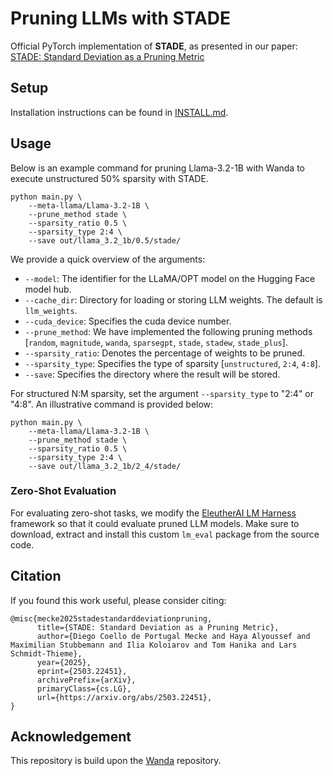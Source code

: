 # Pruning LLMs with STADE
Official PyTorch implementation of **STADE**, as presented in our paper:
[STADE: Standard Deviation as a Pruning Metric](https://arxiv.org/abs/2503.22451)

## Setup
Installation instructions can be found in [INSTALL.md](INSTALL.md).

## Usage
Below is an example command for pruning Llama-3.2-1B with Wanda to execute unstructured 50% sparsity with STADE.
```
python main.py \
    --meta-llama/Llama-3.2-1B \
    --prune_method stade \
    --sparsity_ratio 0.5 \
    --sparsity_type 2:4 \
    --save out/llama_3.2_1b/0.5/stade/ 
```
We provide a quick overview of the arguments:  
- `--model`: The identifier for the LLaMA/OPT model on the Hugging Face model hub.
- `--cache_dir`: Directory for loading or storing LLM weights. The default is `llm_weights`.
- `--cuda_device`: Specifies the cuda device number.
- `--prune_method`: We have implemented the following pruning methods [`random`, `magnitude`, `wanda`, `sparsegpt`, `stade`, `stadew`, `stade_plus`].
- `--sparsity_ratio`: Denotes the percentage of weights to be pruned.
- `--sparsity_type`: Specifies the type of sparsity [`unstructured`, `2:4`, `4:8`].
- `--save`: Specifies the directory where the result will be stored.

For structured N:M sparsity, set the argument `--sparsity_type` to "2:4" or "4:8". An illustrative command is provided below:
```
python main.py \
    --meta-llama/Llama-3.2-1B \
    --prune_method stade \
    --sparsity_ratio 0.5 \
    --sparsity_type 2:4 \
    --save out/llama_3.2_1b/2_4/stade/ 
```

### Zero-Shot Evaluation
For evaluating zero-shot tasks, we modify the [EleutherAI LM Harness](https://github.com/EleutherAI/lm-evaluation-harness/tree/master) framework so that it could evaluate pruned LLM models. Make sure to download, extract and install this custom `lm_eval` package from the source code.

## Citation

If you found this work useful, please consider citing:

```
@misc{mecke2025stadestandarddeviationpruning,
      title={STADE: Standard Deviation as a Pruning Metric},
      author={Diego Coello de Portugal Mecke and Haya Alyoussef and Maximilian Stubbemann and Ilia Koloiarov and Tom Hanika and Lars Schmidt-Thieme},
      year={2025},
      eprint={2503.22451},
      archivePrefix={arXiv},
      primaryClass={cs.LG},
      url={https://arxiv.org/abs/2503.22451},
}
```

## Acknowledgement
This repository is build upon the [Wanda](https://github.com/locuslab/wanda) repository.
